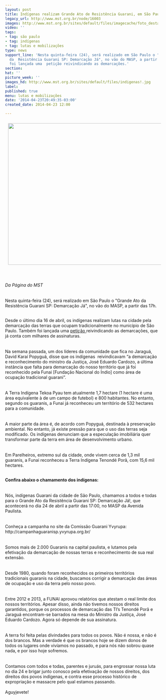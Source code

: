 ```yaml
---
layout: post
title: Indígenas realizam Grande Ato de Resistência Guarani, em São Paulo
legacy_url: http://www.mst.org.br/node/16003
images: http://www.mst.org.br/sites/default/files/imagecache/foto_destaque/indigenas!.jpg
video: ''
tags:
- tag: são paulo
- tag: indígenas
- tag: lutas e mobilizações
type: news
support_line: 'Nesta quinta-feira (24), será realizado em São Paulo o "Grande Ato
  da  Resistência Guarani SP: Demarcação Já", no vão do MASP, a partir das  17h. Também
  foi lançada uma  petição reivindicando as demarcações.'
section: 
hat: ''
picture_week: ''
images_hd: http://www.mst.org.br/sites/default/files/indigenas!.jpg
label: 
published: true
menu: lutas e mobilizações
date: '2014-04-23T20:49:35-03:00'
created_date: 2014-04-23 12:00

---
```

<p><img alt="" src="http://www.mst.org.br/sites/default/files/indigenas_4.jpg" style="margin: 10px;" height="465" width="620"></p><p><br><br><em>Da Página do MST</em><br><br><br>Nesta quinta-feira (24), será realizado em São Paulo o "Grande Ato da Resistência Guarani SP: Demarcação Já", no vão do MASP, a partir das 17h.</p><p><br>Desde o último dia 16 de abril, os indígenas realizam lutas na cidade pela demarcação das terras que ocupam tradicionalmente no município de São Paulo. Também foi lançada uma <a target="_blank" href="http://campanhaguaranisp.yvyrupa.org.br/?page_id=20">petição </a>reivindicando as demarcações, que já conta com milhares de assinaturas.<br><br><br>Na semana passada, um dos líderes da comunidade que fica no Jaraguá, David Karaí Popyguá, disse que os indígenas&nbsp; reivindicavam “a demarcação e reconhecimento do ministro da Justiça, José Eduardo Cardozo, a última instância que falta para demarcação do nosso território que já foi reconhecido pela Funai [Fundação Nacional do Índio] como área de ocupação tradicional guarani”. <br><br><br>A Terra Indígena Tekoa Pyau tem atualmente 1,7 hectare (1 hectare é uma área equivalente à de um campo de futebol) e 800 habitantes. No entanto, segundo os guaranis, a Funai já reconheceu um território de 532 hectares para a comunidade.<br><br><br>A maior parte da área é, de acordo com Popyguá, destinada à preservação ambiental. No entanto, já existe pressão para que o uso das terras seja modificado. Os indígenas denunciam que a especulação imobiliária quer transformar parte da terra em área de desenvolvimento urbano.<br><br><br>Em Parelheiros, extremo sul da cidade, onde vivem cerca de 1,3 mil guaranis, a Funai reconheceu a Terra Indígena Tenondé Porã, com 15,6 mil hectares.</p><p><strong><br>Confira abaixo o chamamento dos indígenas:</strong><br>&nbsp; <br><br>Nós, indígenas Guarani da cidade de São Paulo, chamamos a todos e todas para o Grande Ato da Resistência Guarani SP: Demarcação Já!, que acontecerá no dia 24 de abril a partir das 17:00, no MASP da Avenida Paulista.<br><br><br>Conheça a campanha no site da Comissão Guarani Yvyrupa:<br>http://campanhaguaranisp.yvyrupa.org.br/<br><br><br>Somos mais de 2.000 Guaranis na capital paulista, e lutamos pela efetivação da demarcação de nossas terras e reconhecimento de sua real extensão.<br><br><br>Desde 1980, quando foram reconhecidos os primeiros territórios tradicionais guaranis na cidade, buscamos corrigir a demarcação das áreas de ocupação e uso da terra pelo nosso povo.<br><br><br>Entre 2012 e 2013, a FUNAI aprovou relatórios que atestam o real limite dos nossos territórios. Apesar disso, ainda não tivemos nossos direitos garantidos, porque os processos de demarcação das TI’s Tenondé Porã e Jaraguá encontram-se barrados na mesa do Ministro da Justiça, José Eduardo Cardozo. Agora só depende de sua assinatura.<br><br><br>A terra foi feita pelas divindades para todos os povos. Não é nossa, e não é dos brancos. Mas a verdade é que os brancos hoje se dizem donos de todos os lugares onde vivíamos no passado, e para nós não sobrou quase nada, e por isso hoje sofremos.<br><br><br>Contamos com todos e todas, parentes e juruás, para engrossar nossa luta no dia 24 e brigar junto conosco pela efetivação de nossos direitos, dos direitos dos povos indígenas, e contra esse processo histórico de expropriação e massacre pelo qual estamos passando.<br><br>Aguyjevete!</p>

